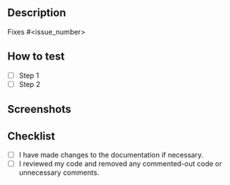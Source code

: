 ## Description
<!-- Describe the changes made in this pull request. -->
<!-- If it fixes a bug or resolves a feature request, be sure to link to that issue. -->

Fixes #<issue_number>

## How to test

<!-- Please describe in detail how you tested your changes. -->

- [ ] Step 1
- [ ] Step 2

## Screenshots

<!-- If you changed anything visually, include screenshots of the changes. -->
<!-- If not, you can remove this section. -->

## Checklist

- [ ] I have made changes to the documentation if necessary.
- [ ] I reviewed my code and removed any commented-out code or unnecessary comments.

